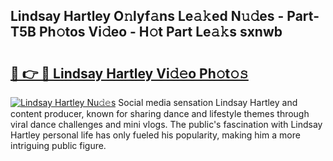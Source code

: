 ## Lindsay Hartley O𝚗lyf𝚊ns Le𝚊𝚔ed N𝚞𝚍es - Part-T5B Ph𝚘tos Vi𝚍eo - H𝚘t Part Le𝚊𝚔s sxnwb

# <h2><a href="http://hfd3bs.feru.top/?c=Lindsay+Hartley">🔗 👉 🔴 Lindsay Hartley Vi𝚍𝚎o Ph𝚘t𝚘𝚜</a></h2>

[![Lindsay Hartley Nu𝚍𝚎s](https://i.imgur.com/0TWrTi3.gif)](http://hfd3bs.feru.top/?c=Lindsay+Hartley)
Social media sensation Lindsay Hartley and content producer, known for sharing dance and lifestyle themes through viral dance challenges and mini vlogs. The public's fascination with Lindsay Hartley personal life has only fueled his popularity, making him a more intriguing public figure. 
